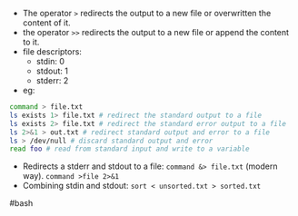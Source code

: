 - The operator `>` redirects the output to a new file or overwritten the content of it.
- the operator `>>` redirects the output to a new file or append the content to it.
- file descriptors:
	- stdin: 0
	- stdout: 1
	- stderr: 2
- eg:
```bash
command > file.txt
ls exists 1> file.txt # redirect the standard output to a file
ls exists 2> file.txt # redirect the standard error output to a file
ls 2>&1 > out.txt # redirect standard output and error to a file
ls > /dev/null # discard standard output and error
read foo # read from standard input and write to a variable
```
		
- Redirects a stderr and stdout to a file:
	 ```command &> file.txt``` (modern way).
	 ```command >file 2>&1```
- Combining stdin and stdout:
	 ```sort < unsorted.txt > sorted.txt```

#bash 
